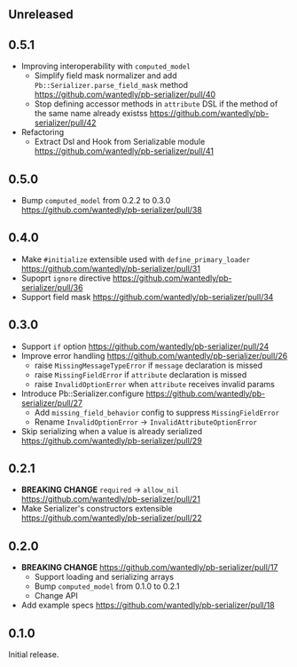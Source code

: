 ## Unreleased

## 0.5.1

- Improving interoperability with `computed_model`
  - Simplify field mask normalizer and add `Pb::Serializer.parse_field_mask` method https://github.com/wantedly/pb-serializer/pull/40
  - Stop defining accessor methods in `attribute` DSL if the method of the same name already existss https://github.com/wantedly/pb-serializer/pull/42
- Refactoring
  - Extract Dsl and Hook from Serializable module https://github.com/wantedly/pb-serializer/pull/41

## 0.5.0

- Bump `computed_model` from 0.2.2 to 0.3.0 https://github.com/wantedly/pb-serializer/pull/38

## 0.4.0

- Make `#initialize` extensible used with `define_primary_loader` https://github.com/wantedly/pb-serializer/pull/31
- Supoprt `ignore` directive https://github.com/wantedly/pb-serializer/pull/36
- Support field mask https://github.com/wantedly/pb-serializer/pull/34

## 0.3.0

- Support `if` option https://github.com/wantedly/pb-serializer/pull/24
- Improve error handling https://github.com/wantedly/pb-serializer/pull/26
    - raise `MissingMessageTypeError` if `message` declaration is missed
    - raise `MissingFieldError` if `attribute` declaration is missed
    - raise `InvalidOptionError` when `attribute` receives invalid params
- Introduce Pb::Serializer.configure https://github.com/wantedly/pb-serializer/pull/27
    - Add `missing_field_behavior` config to suppress `MissingFieldError`
    - Rename `InvalidOptionError` -> `InvalidAttributeOptionError`
- Skip serializing when a value is already serialized https://github.com/wantedly/pb-serializer/pull/29


## 0.2.1

- **BREAKING CHANGE** `required` -> `allow_nil` https://github.com/wantedly/pb-serializer/pull/21
- Make Serializer's constructors extensible https://github.com/wantedly/pb-serializer/pull/22

## 0.2.0

- **BREAKING CHANGE** https://github.com/wantedly/pb-serializer/pull/17
  - Support loading and serializing arrays
  - Bump `computed_model` from 0.1.0 to 0.2.1
  - Change API
- Add example specs https://github.com/wantedly/pb-serializer/pull/18


## 0.1.0

Initial release.
